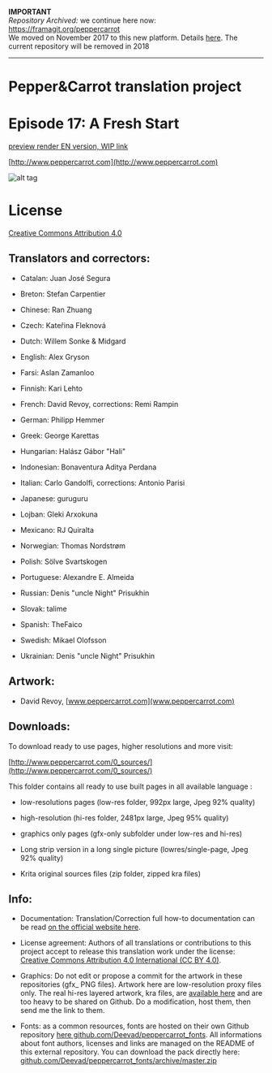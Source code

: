 **IMPORTANT**  
_Repository Archived:_ we continue here now: https://framagit.org/peppercarrot  
We moved on November 2017 to this new platform. Details [here](https://www.peppercarrot.com/en/article429/mega-maintenance). The current repository will be removed in 2018

---
# Pepper&Carrot translation project
# Episode 17: A Fresh Start

[preview render EN version, WIP link](http://www.peppercarrot.com/XYZ/index.php?subfolder=ep17-WIP_en)

[http://www.peppercarrot.com](http://www.peppercarrot.com)


![alt tag](gfx_Pepper-and-Carrot_by-David-Revoy_E17.png)


License
=======

[Creative Commons Attribution 4.0](https://creativecommons.org/licenses/by/4.0/)

## Translators and correctors:

* Catalan: Juan José Segura

* Breton: Stefan Carpentier

* Chinese: Ran Zhuang

* Czech: Kateřina Fleknová

* Dutch: Willem Sonke & Midgard

* English: Alex Gryson

* Farsi: Aslan Zamanloo

* Finnish: Kari Lehto

* French: David Revoy, corrections: Remi Rampin

* German: Philipp Hemmer

* Greek: George Karettas

* Hungarian: Halász Gábor "Hali"

* Indonesian: Bonaventura Aditya Perdana

* Italian: Carlo Gandolfi, corrections: Antonio Parisi

* Japanese: guruguru

* Lojban: Gleki Arxokuna

* Mexicano: RJ Quiralta

* Norwegian: Thomas Nordstrøm

* Polish: Sölve Svartskogen

* Portuguese: Alexandre E. Almeida

* Russian: Denis "uncle Night" Prisukhin

* Slovak: talime

* Spanish: TheFaico

* Swedish: Mikael Olofsson

* Ukrainian: Denis "uncle Night" Prisukhin


## Artwork:

* David Revoy, [www.peppercarrot.com](www.peppercarrot.com)


## Downloads:

To download ready to use pages, higher resolutions and more visit:

[http://www.peppercarrot.com/0_sources/](http://www.peppercarrot.com/0_sources/)


This folder contains all ready to use built pages in all available language :

* low-resolutions pages (low-res folder, 992px large, Jpeg 92% quality)

* high-resolution (hi-res folder, 2481px large, Jpeg 95% quality)

* graphics only pages (gfx-only subfolder under low-res and hi-res)

* Long strip version in a long single picture (lowres/single-page, Jpeg 92% quality)

* Krita original sources files (zip folder, zipped kra files)


## Info:

- Documentation: Translation/Correction full how-to documentation can be read [on the official website here](http://www.peppercarrot.com/fr/article267/how-to-add-a-translation-or-a-correction).

- License agreement: Authors of all translations or contributions to this project accept to release this translation work under the license: [Creative Commons Attribution 4.0 International (CC BY 4.0)](https://creativecommons.org/licenses/by/4.0/).

- Graphics: Do not edit or propose a commit for the artwork in these repositories (gfx_ PNG files). Artwork here are low-resolution proxy files only. The real hi-res layered artwork, kra files, are [available here](http://www.peppercarrot.com/en/static6/sources) and are too heavy to be shared on Github. Do a modification, host them, then send me the link to them.

- Fonts: as a common resources, fonts are hosted on their own Github repository [here  github.com/Deevad/peppercarrot_fonts](https://github.com/Deevad/peppercarrot_fonts). All informations about font authors, licenses and links are managed on the README of this external repository. You can download the pack directly here: [github.com/Deevad/peppercarrot_fonts/archive/master.zip](https://github.com/Deevad/peppercarrot_fonts/archive/master.zip)
